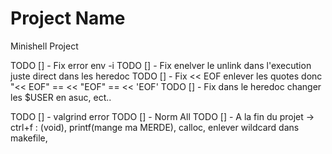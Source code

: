 # Project Name
Minishell Project

TODO [] - Fix error env -i
TODO [] - Fix enelver le unlink dans l'execution juste direct dans les heredoc
TODO [] - Fix << EOF enlever les quotes donc "<< EOF" == << "EOF" == << 'EOF'
TODO [] - Fix dans le heredoc changer les $USER en asuc, ect..


TODO [] - valgrind error 
TODO [] - Norm All
TODO [] -  A la fin du projet -> ctrl+f : (void), printf(mange ma MERDE), calloc, enlever wildcard dans makefile, 
